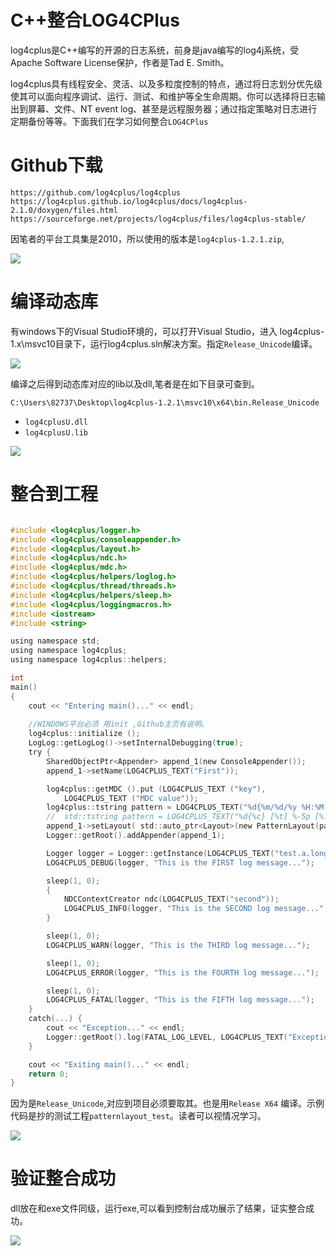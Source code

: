 # C++整合LOG4CPlus

log4cplus是C++编写的开源的日志系统，前身是java编写的log4j系统，受Apache Software License保护，作者是Tad E. Smith。

log4cplus具有线程安全、灵活、以及多粒度控制的特点，通过将日志划分优先级使其可以面向程序调试、运行、测试、和维护等全生命周期。你可以选择将日志输出到屏幕、文件、NT event log、甚至是远程服务器；通过指定策略对日志进行定期备份等等。下面我们在学习如何整合`LOG4CPlus`


# Github下载

```shell
https://github.com/log4cplus/log4cplus 
https://log4cplus.github.io/log4cplus/docs/log4cplus-2.1.0/doxygen/files.html
https://sourceforge.net/projects/log4cplus/files/log4cplus-stable/
```

因笔者的平台工具集是2010，所以使用的版本是`log4cplus-1.2.1.zip`,

![](https://blogwnx-bucket.oss-cn-beijing.aliyuncs.com/img/image-20231222204328020-17032490091001.png)

# 编译动态库

有windows下的Visual Studio环境的，可以打开Visual Studio，进入 log4cplus-1.x\msvc10目录下，运行log4cplus.sln解决方案。指定`Release_Unicode`编译。

![](https://blogwnx-bucket.oss-cn-beijing.aliyuncs.com/img/image-20231222204400019-17032490413292.png)



编译之后得到动态库对应的lib以及dll,笔者是在如下目录可查到。

```
C:\Users\82737\Desktop\log4cplus-1.2.1\msvc10\x64\bin.Release_Unicode
```

- `log4cplusU.dll`
- `log4cplusU.lib`

![](https://blogwnx-bucket.oss-cn-beijing.aliyuncs.com/img/image-20231222204551393-17032491524733.png)

# 整合到工程

```c

#include <log4cplus/logger.h>
#include <log4cplus/consoleappender.h>
#include <log4cplus/layout.h>
#include <log4cplus/ndc.h>
#include <log4cplus/mdc.h>
#include <log4cplus/helpers/loglog.h>
#include <log4cplus/thread/threads.h>
#include <log4cplus/helpers/sleep.h>
#include <log4cplus/loggingmacros.h>
#include <iostream>
#include <string>

using namespace std;
using namespace log4cplus;
using namespace log4cplus::helpers;

int
main()
{
    cout << "Entering main()..." << endl;
    
    //WINDOWS平台必须 用init ,Github主页有说明。
    log4cplus::initialize ();
    LogLog::getLogLog()->setInternalDebugging(true);
    try {
        SharedObjectPtr<Appender> append_1(new ConsoleAppender());
        append_1->setName(LOG4CPLUS_TEXT("First"));

        log4cplus::getMDC ().put (LOG4CPLUS_TEXT ("key"),
            LOG4CPLUS_TEXT ("MDC value"));
        log4cplus::tstring pattern = LOG4CPLUS_TEXT("%d{%m/%d/%y %H:%M:%S,%Q} [%t] %-5p %c{2} %%%x%% - %X{key} - %m [%l]%n");
        //	std::tstring pattern = LOG4CPLUS_TEXT("%d{%c} [%t] %-5p [%.15c{3}] %%%x%% - %m [%l]%n");
        append_1->setLayout( std::auto_ptr<Layout>(new PatternLayout(pattern)) );
        Logger::getRoot().addAppender(append_1);

        Logger logger = Logger::getInstance(LOG4CPLUS_TEXT("test.a.long_logger_name.c.logger"));
        LOG4CPLUS_DEBUG(logger, "This is the FIRST log message...");

        sleep(1, 0);
        {
            NDCContextCreator ndc(LOG4CPLUS_TEXT("second"));
            LOG4CPLUS_INFO(logger, "This is the SECOND log message...");
        }

        sleep(1, 0);
        LOG4CPLUS_WARN(logger, "This is the THIRD log message...");

        sleep(1, 0);
        LOG4CPLUS_ERROR(logger, "This is the FOURTH log message...");

        sleep(1, 0);
        LOG4CPLUS_FATAL(logger, "This is the FIFTH log message...");
    }
    catch(...) {
        cout << "Exception..." << endl;
        Logger::getRoot().log(FATAL_LOG_LEVEL, LOG4CPLUS_TEXT("Exception occured..."));
    }

    cout << "Exiting main()..." << endl;
    return 0;
}


```

因为是`Release_Unicode`,对应到项目必须要取其。也是用`Release X64` 编译。示例代码是抄的测试工程`patternlayout_test`。读者可以视情况学习。

![](https://blogwnx-bucket.oss-cn-beijing.aliyuncs.com/img/image-20231222204809425.png)



# 验证整合成功

dll放在和exe文件同级，运行exe,可以看到控制台成功展示了结果，证实整合成功。



![](https://blogwnx-bucket.oss-cn-beijing.aliyuncs.com/img/image-20231222204904679-17032493458744.png)
